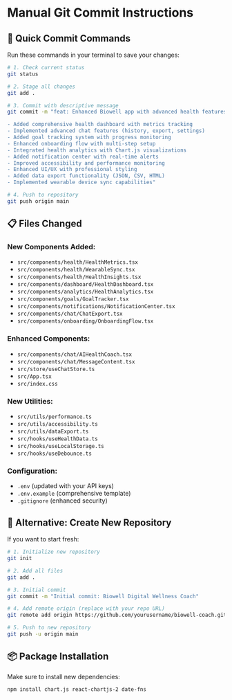 # Manual Git Commit Instructions

## 🚀 Quick Commit Commands

Run these commands in your terminal to save your changes:

```bash
# 1. Check current status
git status

# 2. Stage all changes
git add .

# 3. Commit with descriptive message
git commit -m "feat: Enhanced Biowell app with advanced health features

- Added comprehensive health dashboard with metrics tracking
- Implemented advanced chat features (history, export, settings)
- Added goal tracking system with progress monitoring
- Enhanced onboarding flow with multi-step setup
- Integrated health analytics with Chart.js visualizations
- Added notification center with real-time alerts
- Improved accessibility and performance monitoring
- Enhanced UI/UX with professional styling
- Added data export functionality (JSON, CSV, HTML)
- Implemented wearable device sync capabilities"

# 4. Push to repository
git push origin main
```

## 📋 Files Changed

### New Components Added:
- `src/components/health/HealthMetrics.tsx`
- `src/components/health/WearableSync.tsx`
- `src/components/health/HealthInsights.tsx`
- `src/components/dashboard/HealthDashboard.tsx`
- `src/components/analytics/HealthAnalytics.tsx`
- `src/components/goals/GoalTracker.tsx`
- `src/components/notifications/NotificationCenter.tsx`
- `src/components/chat/ChatExport.tsx`
- `src/components/onboarding/OnboardingFlow.tsx`

### Enhanced Components:
- `src/components/chat/AIHealthCoach.tsx`
- `src/components/chat/MessageContent.tsx`
- `src/store/useChatStore.ts`
- `src/App.tsx`
- `src/index.css`

### New Utilities:
- `src/utils/performance.ts`
- `src/utils/accessibility.ts`
- `src/utils/dataExport.ts`
- `src/hooks/useHealthData.ts`
- `src/hooks/useLocalStorage.ts`
- `src/hooks/useDebounce.ts`

### Configuration:
- `.env` (updated with your API keys)
- `.env.example` (comprehensive template)
- `.gitignore` (enhanced security)

## 🔧 Alternative: Create New Repository

If you want to start fresh:

```bash
# 1. Initialize new repository
git init

# 2. Add all files
git add .

# 3. Initial commit
git commit -m "Initial commit: Biowell Digital Wellness Coach"

# 4. Add remote origin (replace with your repo URL)
git remote add origin https://github.com/yourusername/biowell-coach.git

# 5. Push to new repository
git push -u origin main
```

## 📦 Package Installation

Make sure to install new dependencies:

```bash
npm install chart.js react-chartjs-2 date-fns
```